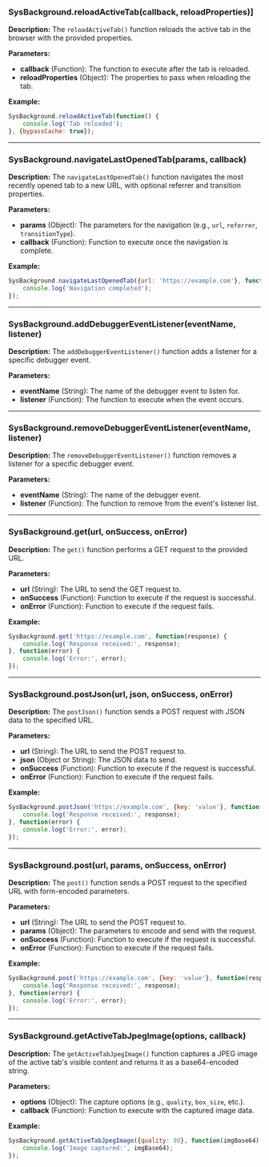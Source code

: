 ### **SysBackground.reloadActiveTab(callback, reloadProperties)**]

**Description:**
The `reloadActiveTab()` function reloads the active tab in the browser with the provided properties.

**Parameters:**
- **callback** (Function): The function to execute after the tab is reloaded.
- **reloadProperties** (Object): The properties to pass when reloading the tab.

**Example:**

```javascript
SysBackground.reloadActiveTab(function() {
    console.log('Tab reloaded');
}, {bypassCache: true});
```

---

### **SysBackground.navigateLastOpenedTab(params, callback)**

**Description:**
The `navigateLastOpenedTab()` function navigates the most recently opened tab to a new URL, with optional referrer and transition properties.

**Parameters:**
- **params** (Object): The parameters for the navigation (e.g., `url`, `referrer`, `transitionType`).
- **callback** (Function): Function to execute once the navigation is complete.

**Example:**

```javascript
SysBackground.navigateLastOpenedTab({url: 'https://example.com'}, function() {
    console.log('Navigation completed');
});
```

---

### **SysBackground.addDebuggerEventListener(eventName, listener)**

**Description:**
The `addDebuggerEventListener()` function adds a listener for a specific debugger event.

**Parameters:**
- **eventName** (String): The name of the debugger event to listen for.
- **listener** (Function): The function to execute when the event occurs.

---

### **SysBackground.removeDebuggerEventListener(eventName, listener)**

**Description:**
The `removeDebuggerEventListener()` function removes a listener for a specific debugger event.

**Parameters:**
- **eventName** (String): The name of the debugger event.
- **listener** (Function): The function to remove from the event's listener list.

---

### **SysBackground.get(url, onSuccess, onError)**

**Description:**
The `get()` function performs a GET request to the provided URL.

**Parameters:**
- **url** (String): The URL to send the GET request to.
- **onSuccess** (Function): Function to execute if the request is successful.
- **onError** (Function): Function to execute if the request fails.

**Example:**

```javascript
SysBackground.get('https://example.com', function(response) {
    console.log('Response received:', response);
}, function(error) {
    console.log('Error:', error);
});
```

---

### **SysBackground.postJson(url, json, onSuccess, onError)**

**Description:**
The `postJson()` function sends a POST request with JSON data to the specified URL.

**Parameters:**
- **url** (String): The URL to send the POST request to.
- **json** (Object or String): The JSON data to send.
- **onSuccess** (Function): Function to execute if the request is successful.
- **onError** (Function): Function to execute if the request fails.

**Example:**

```javascript
SysBackground.postJson('https://example.com', {key: 'value'}, function(response) {
    console.log('Response received:', response);
}, function(error) {
    console.log('Error:', error);
});
```

---

### **SysBackground.post(url, params, onSuccess, onError)**

**Description:**
The `post()` function sends a POST request to the specified URL with form-encoded parameters.

**Parameters:**
- **url** (String): The URL to send the POST request to.
- **params** (Object): The parameters to encode and send with the request.
- **onSuccess** (Function): Function to execute if the request is successful.
- **onError** (Function): Function to execute if the request fails.

**Example:**

```javascript
SysBackground.post('https://example.com', {key: 'value'}, function(response) {
    console.log('Response received:', response);
}, function(error) {
    console.log('Error:', error);
});
```

---

### **SysBackground.getActiveTabJpegImage(options, callback)**

**Description:**
The `getActiveTabJpegImage()` function captures a JPEG image of the active tab's visible content and returns it as a base64-encoded string.

**Parameters:**
- **options** (Object): The capture options (e.g., `quality`, `box_size`, etc.).
- **callback** (Function): Function to execute with the captured image data.

**Example:**

```javascript
SysBackground.getActiveTabJpegImage({quality: 80}, function(imgBase64) {
    console.log('Image captured:', imgBase64);
});
```
